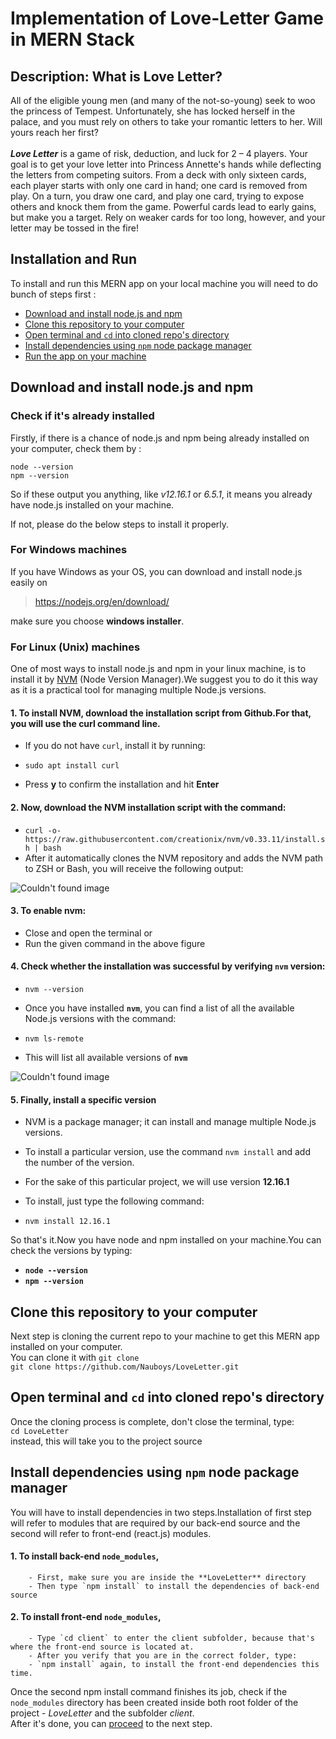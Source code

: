 # Implementation of Love-Letter Game in MERN Stack 

## Description: What is Love Letter?
All of the eligible young men (and many of the not-so-young) seek to woo the princess of Tempest. Unfortunately, she has locked herself in the palace, and you must rely on others to take your romantic letters to her. Will yours reach her first? <br /><br />
***Love Letter*** is a game of risk, deduction, and luck for 2 – 4 players. Your goal is to get your love letter into Princess Annette's hands while deflecting the letters from competing suitors. From a deck with only sixteen cards, each player starts with only one card in hand; one card is removed from play. On a turn, you draw one card, and play one card, trying to expose others and knock them from the game. Powerful cards lead to early gains, but make you a target. Rely on weaker cards for too long, however, and your letter may be tossed in the fire!

## Installation and Run
To install and run this MERN app on your local machine you will need to do bunch of steps first :
- [Download and install node.js and npm](#download)
- [Clone this repository to your computer](#clone)
- [Open terminal and `cd` into cloned repo's directory](#open)
- [Install dependencies using `npm` node package manager](#dependencies)
- [Run the app on your machine](#run)


## Download and install node.js and npm
### Check if it's already installed
Firstly, if there is a chance of node.js and npm being already installed on your computer, check them by :
```
node --version
npm --version
```
So if these output you anything, like *v12.16.1* or *6.5.1*, it means you already have node.js installed on your machine.

If not, please do the below steps to install it properly.

### For Windows machines
If you have Windows as your OS, you can download and install node.js easily on
> https://nodejs.org/en/download/

make sure you choose **windows installer**.

### For Linux (Unix) machines
One of most ways to install node.js and npm in your linux machine, is to install it by [NVM](https://github.com/nvm-sh/nvm) (Node Version Manager).We suggest you to do it this way as it is a practical tool for managing multiple Node.js versions. 
#### 1. To install NVM, download the installation script from Github.For that, you will use the curl command line.
   - If you do not have `curl`, install it by running:
   
   - `sudo apt install curl`
   
   - Press **y** to confirm the installation and hit **Enter**
   
#### 2. Now, download the NVM installation script with the command:
   - `curl -o- https://raw.githubusercontent.com/creationix/nvm/v0.33.11/install.sh | bash`
   - After it automatically clones the NVM repository and adds the NVM path to ZSH or Bash, you will receive the        following output:
   
![Couldn't found image](https://phoenixnap.com/kb/wp-content/uploads/2019/03/download-nvm-installation-script.png   'NVM post-installation output')

#### 3. To **enable nvm**:
   - Close and open the terminal or
   - Run the given command in the above figure

#### 4. Check whether the installation was successful by verifying `nvm` version:
   - `nvm --version`
   
   - Once you have installed **`nvm`**, you can find a list of all the available Node.js versions with the command: 
   
   - `nvm ls-remote`
   
   - This will list all available versions of **`nvm`**
   
![Couldn't found image](https://phoenixnap.com/kb/wp-content/uploads/2019/03/list-available-nvm-versions.png 'Output of the comment nvm ls-remote')

#### 5. Finally, install a specific version
   - NVM is a package manager; it can install and manage multiple Node.js versions.
   
   - To install a particular version, use the command `nvm install` and add the number of the version.
   
   - For the sake of this particular project, we will use version **12.16.1**
   
   - To install, just type the following command:
   
   - `nvm install 12.16.1`
   
So that's it.Now you have node and npm installed on your machine.You can check the versions by typing:
- **`node --version`**
- **`npm --version`**



## Clone this repository to your computer
Next step is cloning the current repo to your machine to get this MERN app installed on your computer. <br />
You can clone it with `git clone` <br />
`git clone https://github.com/Nauboys/LoveLetter.git`



## Open terminal and `cd` into cloned repo's directory
Once the cloning process is complete, don't close the terminal, type: <br />
`cd LoveLetter` <br />
instead, this will take you to the project source



## Install dependencies using `npm` node package manager
You will have to install dependencies in two steps.Installation of first step will refer to modules that are required by our back-end source and the second will refer to front-end (react.js) modules.<br /> 
#### 1. To install back-end `node_modules`, <br />
        - First, make sure you are inside the **LoveLetter** directory
        - Then type `npm install` to install the dependencies of back-end source
#### 2. To install front-end `node_modules`, <br />
        - Type `cd client` to enter the client subfolder, because that's where the front-end source is located at.
        - After you verify that you are in the correct folder, type:
        - `npm install` again, to install the front-end dependencies this time.

Once the second npm install command finishes its job, check if the `node_modules` directory has been created inside both root folder of the project - *LoveLetter* and the subfolder *client*. <br />
After it's done, you can [proceed](#run) to the next step.
 
